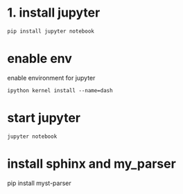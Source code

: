 # 1. install jupyter

```
pip install jupyter notebook
```
# enable env
enable environment for jupyter

```buildoutcfg
ipython kernel install --name=dash
```

# start jupyter

```
jupyter notebook
```




# install sphinx and my_parser

pip install myst-parser


